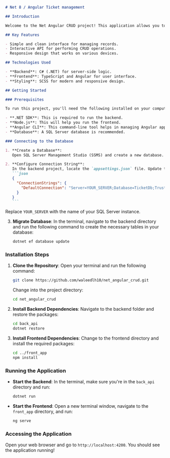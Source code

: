 ````markdown
# Net 8 / Angular Ticket management

## Introduction

Welcome to the Net Angular CRUD project! This application allows you to manage data using Create, Read, Update, and Delete (CRUD) operations. It's built using **.NET** for the backend and **Angular** for the frontend, making it a perfect example for learning full-stack development.

## Key Features

- Simple and clean interface for managing records.
- Interactive API for performing CRUD operations.
- Responsive design that works on various devices.

## Technologies Used

- **Backend**: C# (.NET) for server-side logic.
- **Frontend**: TypeScript and Angular for user interface.
- **Styling**: SCSS for modern and responsive design.

## Getting Started

### Prerequisites

To run this project, you'll need the following installed on your computer:

- **.NET SDK**: This is required to run the backend.
- **Node.js**: This will help you run the frontend.
- **Angular CLI**: This command-line tool helps in managing Angular applications.
- **Database**: A SQL Server database is recommended.

### Connecting to the Database

1. **Create a Database**:
   Open SQL Server Management Studio (SSMS) and create a new database. You can name it `TicketDb`.

2. **Configure Connection String**:
   In the backend project, locate the `appsettings.json` file. Update the `ConnectionStrings` section with your database connection details:
   ```json
   {
     "ConnectionStrings": {
       "DefaultConnection": "Server=YOUR_SERVER;Database=TicketDb;Trusted_Connection=True;MultipleActiveResultSets=true"
     }
   }
   ```
````

Replace `YOUR_SERVER` with the name of your SQL Server instance.

3. **Migrate Database**:
   In the terminal, navigate to the backend directory and run the following command to create the necessary tables in your database:
   ```bash
   dotnet ef database update
   ```

### Installation Steps

1. **Clone the Repository**:
   Open your terminal and run the following command:

   ```bash
   git clone https://github.com/waleedlh10/net_angular_crud.git
   ```

   Change into the project directory:

   ```bash
   cd net_angular_crud
   ```

2. **Install Backend Dependencies**:
   Navigate to the backend folder and restore the packages:

   ```bash
   cd back_api
   dotnet restore
   ```

3. **Install Frontend Dependencies**:
   Change to the frontend directory and install the required packages:
   ```bash
   cd ../front_app
   npm install
   ```

### Running the Application

- **Start the Backend**:
  In the terminal, make sure you're in the `back_api` directory and run:

  ```bash
  dotnet run
  ```

- **Start the Frontend**:
  Open a new terminal window, navigate to the `front_app` directory, and run:
  ```bash
  ng serve
  ```

### Accessing the Application

Open your web browser and go to `http://localhost:4200`. You should see the application running!
